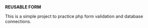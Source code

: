 **REUSABLE FORM**

This is a simple project to practice php form validation and database connections.

